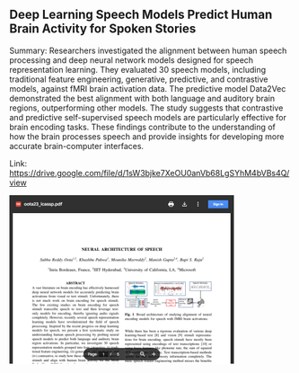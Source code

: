 ## Deep Learning Speech Models Predict Human Brain Activity for Spoken Stories
Summary: Researchers investigated the alignment between human speech processing and deep neural network models designed for speech representation learning. They evaluated 30 speech models, including traditional feature engineering, generative, predictive, and contrastive models, against fMRI brain activation data. The predictive model Data2Vec demonstrated the best alignment with both language and auditory brain regions, outperforming other models. The study suggests that contrastive and predictive self-supervised speech models are particularly effective for brain encoding tasks. These findings contribute to the understanding of how the brain processes speech and provide insights for developing more accurate brain-computer interfaces.

Link: https://drive.google.com/file/d/1sW3bjke7XeOU0anVb68LgSYhM4bVBs4Q/view

<img src="/img/4d7ebf10-c5d2-49dd-92a0-073b1f5ac113.png" width="400" />
<br/><br/>
